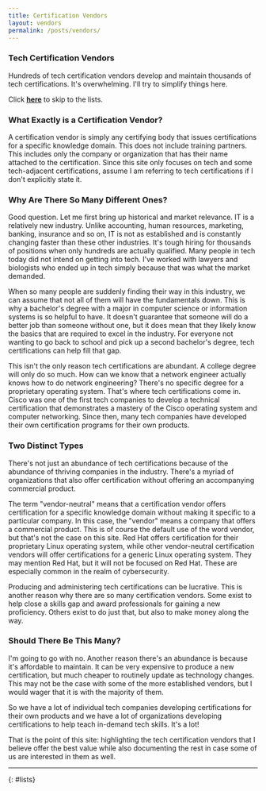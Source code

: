 ```yaml
---
title: Certification Vendors
layout: vendors
permalink: /posts/vendors/
---
```

### Tech Certification Vendors
Hundreds of tech certification vendors develop and maintain thousands of tech certifications. It's overwhelming. I'll try to simplify things here.

Click [**here**](#lists) to skip to the lists.

### What Exactly is a Certification Vendor?
A certification vendor is simply any certifying body that issues certifications for a specific knowledge domain. This does not include training partners. This includes only the company or organization that has their name attached to the certification. Since this site only focuses on tech and some tech-adjacent certifications, assume I am referring to tech certifications if I don't explicitly state it.

### Why Are There So Many Different Ones?
Good question. Let me first bring up historical and market relevance. IT is a relatively new industry. Unlike accounting, human resources, marketing, banking, insurance and so on, IT is not as established and is constantly changing faster than these other industries. It's tough hiring for thousands of positions when only hundreds are actually qualified. Many people in tech today did not intend on getting into tech. I've worked with lawyers and biologists who ended up in tech simply because that was what the market demanded. 

When so many people are suddenly finding their way in this industry, we can assume that not all of them will have the fundamentals down. This is why a bachelor's degree with a major in computer science or information systems is so helpful to have. It doesn't guarantee that someone will do a better job than someone without one, but it does mean that they likely know the basics that are required to excel in the industry. For everyone not wanting to go back to school and pick up a second bachelor's degree, tech certifications can help fill that gap.

This isn't the only reason tech certifications are abundant. A college degree will only do so much. How can we know that a network engineer actually knows how to do network engineering? There's no specific degree for a proprietary operating system. That's where tech certifications come in. Cisco was one of the first tech companies to develop a technical certification that demonstrates a mastery of the Cisco operating system and computer networking. Since then, many tech companies have developed their own certification programs for their own products.

### Two Distinct Types
There's not just an abundance of tech certifications because of the abundance of thriving companies in the industry. There's a myriad of organizations that also offer certification without offering an accompanying commercial product.

The term "vendor-neutral" means that a certification vendor offers certification for a specific knowledge domain without making it specific to a particular company. In this case, the "vendor" means a company that offers a commercial product. This is of course the default use of the word vendor, but that's not the case on this site. Red Hat offers certification for their proprietary Linux operating system, while other vendor-neutral certification vendors will offer certifications for a generic Linux operating system. They may mention Red Hat, but it will not be focused on Red Hat. These are especially common in the realm of cybersecurity. 

Producing and administering tech certifications can be lucrative. This is another reason why there are so many certification vendors. Some exist to help close a skills gap and award professionals for gaining a new proficiency. Others exist to do just that, but also to make money along the way.

### Should There Be This Many?
I'm going to go with no. Another reason there's an abundance is because it's affordable to maintain. It can be very expensive to produce a new certification, but much cheaper to routinely update as technology changes. This may not be the case with some of the more established vendors, but I would wager that it is with the majority of them. 

So we have a lot of individual tech companies developing certifications for their own products and we have a lot of organizations developing certifications to help teach in-demand tech skills. It's a lot!

That is the point of this site: highlighting the tech certification vendors that I believe offer the best value while also documenting the rest in case some of us are interested in them as well.

---
{: #lists}
